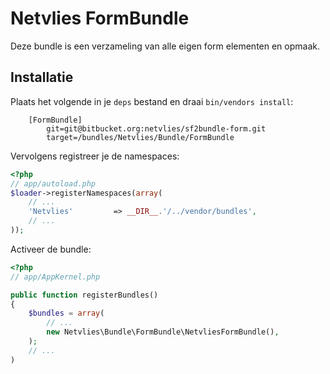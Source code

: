 Netvlies FormBundle
===================

Deze bundle is een verzameling van alle eigen form elementen
en opmaak.

Installatie
-----------
Plaats het volgende in je `deps` bestand en draai `bin/vendors install`:
```
    [FormBundle]
        git=git@bitbucket.org:netvlies/sf2bundle-form.git
        target=/bundles/Netvlies/Bundle/FormBundle
```

Vervolgens registreer je de namespaces:

``` php
<?php
// app/autoload.php
$loader->registerNamespaces(array(
    // ...
    'Netvlies'         => __DIR__.'/../vendor/bundles',
    // ...
));
```
Activeer de bundle:

``` php
<?php
// app/AppKernel.php

public function registerBundles()
{
    $bundles = array(
        // ...
        new Netvlies\Bundle\FormBundle\NetvliesFormBundle(),
    );
    // ...
)
```

